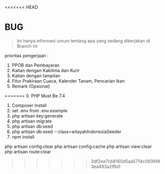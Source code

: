<<<<<<< HEAD
# BUG 


> Ini hanya informasi umum tentang apa yang sedang dikerjakan di Branch ini



prioritas pengerjaan :
1. PPOB dan Pembayaran
2. Kaitan dengan Kakilima dan Kurir
3. Kaitan dengan tampilan
4. Fitur Prakiraan Cuaca, Kalender Tanam, Pencarian Ikan
5. Remark (Opsional)

=======
0. PHP Must Be 7.4
1. Composer Install
2. set .env from .env.example
3. php artisan key:generate
4. php artisan migrate
5. php artisan db:seed
6. php artisan db:seed --class=wilayahIndonesiaSeeder
7. npm install

php artisan config:clear
php artisan config:cache
php artisan view:clear
php artisan route:clear
>>>>>>> 3df2ee7cb8160d5aa5714c0936f83ea493a2ffb0
